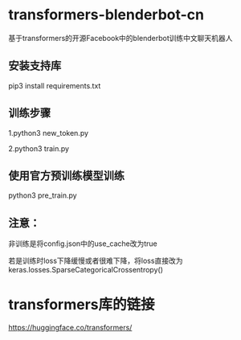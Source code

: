 # transformers-blenderbot-cn
基于transformers的开源Facebook中的blenderbot训练中文聊天机器人
## 安装支持库
pip3 install requirements.txt
## 训练步骤
1.python3 new_token.py

2.python3 train.py

## 使用官方预训练模型训练
python3 pre_train.py

## 注意：
非训练是将config.json中的use_cache改为true

若是训练时loss下降缓慢或者很难下降，将loss直接改为keras.losses.SparseCategoricalCrossentropy()

# transformers库的链接

https://huggingface.co/transformers/

